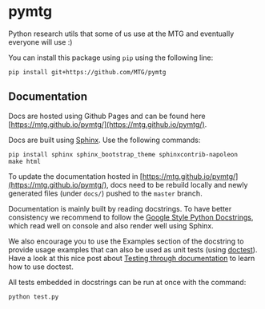 # pymtg
Python research utils that some of us use at the MTG and eventually
everyone will use :)

You can install this package using `pip` using the following line:
```
pip install git+https://github.com/MTG/pymtg
```

## Documentation

Docs are hosted using Github Pages and can be found here
[https://mtg.github.io/pymtg/](https://mtg.github.io/pymtg/).

Docs are built using [Sphinx](http://www.sphinx-doc.org/en/stable/).
Use the following commands:
```
pip install sphinx sphinx_bootstrap_theme sphinxcontrib-napoleon
make html
```

To update the documentation hosted in [https://mtg.github.io/pymtg/](https://mtg.github.io/pymtg/), docs need to be rebuild locally and
newly generated files (under `docs/`) pushed to the `master` branch.

Documentation is mainly built by reading docstrings. To have better
consistency we recommend to follow the [Google Style Python Docstrings](http://sphinxcontrib-napoleon.readthedocs.io/en/latest/example_google.html),
which read well on console and also render well using Sphinx.

We also encourage you to use the Examples section of the docstring to
provide usage examples that can also be used as unit tests (using
[doctest](https://docs.python.org/2/library/doctest.html)).
Have a look at this nice post about [Testing through documentation](https://pymotw.com/2/doctest/) to learn how to use doctest.

All tests embedded in docstrings can be run at once with the command:
```
python test.py
```

